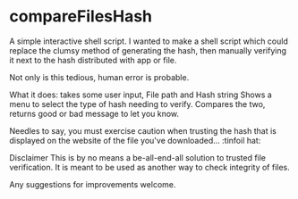 # compareFilesHash

A simple interactive shell script.
I wanted to make a shell script which could replace the clumsy method of generating the hash,
then manually verifying it next to the hash distributed with app or file.

Not only is this tedious, human error is probable.

What it does:
takes some user input, File path and Hash string
Shows a menu to select the type of hash needing to verify.
Compares the two, returns good or bad message to let you know.

Needles to say, you must exercise caution when trusting the hash that is displayed on the website of the file you've downloaded... :tinfoil hat:

Disclaimer
This is by no means a be-all-end-all solution to trusted file verification. It is meant to be used as
another way to check integrity of files.


Any suggestions for improvements welcome.
